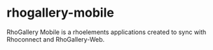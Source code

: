 rhogallery-mobile
=================
RhoGallery Mobile is a rhoelements applications created to sync with Rhoconnect and RhoGallery-Web. 